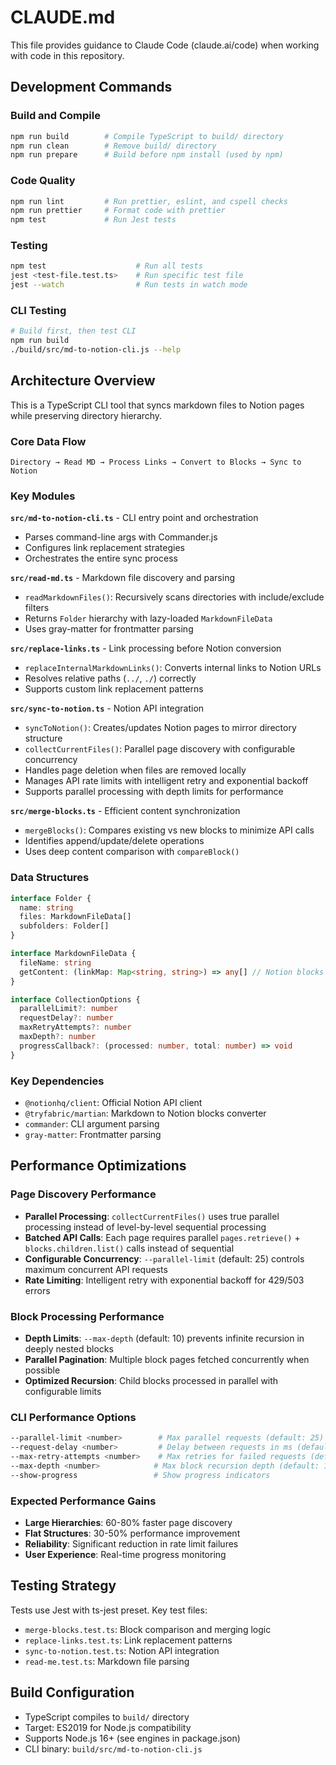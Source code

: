 # CLAUDE.md

This file provides guidance to Claude Code (claude.ai/code) when working with code in this repository.

## Development Commands

### Build and Compile

```bash
npm run build        # Compile TypeScript to build/ directory
npm run clean        # Remove build/ directory
npm run prepare      # Build before npm install (used by npm)
```

### Code Quality

```bash
npm run lint         # Run prettier, eslint, and cspell checks
npm run prettier     # Format code with prettier
npm test             # Run Jest tests
```

### Testing

```bash
npm test                    # Run all tests
jest <test-file.test.ts>    # Run specific test file
jest --watch                # Run tests in watch mode
```

### CLI Testing

```bash
# Build first, then test CLI
npm run build
./build/src/md-to-notion-cli.js --help
```

## Architecture Overview

This is a TypeScript CLI tool that syncs markdown files to Notion pages while preserving directory hierarchy.

### Core Data Flow

```
Directory → Read MD → Process Links → Convert to Blocks → Sync to Notion
```

### Key Modules

**`src/md-to-notion-cli.ts`** - CLI entry point and orchestration

- Parses command-line args with Commander.js
- Configures link replacement strategies
- Orchestrates the entire sync process

**`src/read-md.ts`** - Markdown file discovery and parsing

- `readMarkdownFiles()`: Recursively scans directories with include/exclude filters
- Returns `Folder` hierarchy with lazy-loaded `MarkdownFileData`
- Uses gray-matter for frontmatter parsing

**`src/replace-links.ts`** - Link processing before Notion conversion

- `replaceInternalMarkdownLinks()`: Converts internal links to Notion URLs
- Resolves relative paths (`../`, `./`) correctly
- Supports custom link replacement patterns

**`src/sync-to-notion.ts`** - Notion API integration

- `syncToNotion()`: Creates/updates Notion pages to mirror directory structure
- `collectCurrentFiles()`: Parallel page discovery with configurable concurrency
- Handles page deletion when files are removed locally
- Manages API rate limits with intelligent retry and exponential backoff
- Supports parallel processing with depth limits for performance

**`src/merge-blocks.ts`** - Efficient content synchronization

- `mergeBlocks()`: Compares existing vs new blocks to minimize API calls
- Identifies append/update/delete operations
- Uses deep content comparison with `compareBlock()`

### Data Structures

```typescript
interface Folder {
  name: string
  files: MarkdownFileData[]
  subfolders: Folder[]
}

interface MarkdownFileData {
  fileName: string
  getContent: (linkMap: Map<string, string>) => any[] // Notion blocks
}

interface CollectionOptions {
  parallelLimit?: number
  requestDelay?: number
  maxRetryAttempts?: number
  maxDepth?: number
  progressCallback?: (processed: number, total: number) => void
}
```

### Key Dependencies

- `@notionhq/client`: Official Notion API client
- `@tryfabric/martian`: Markdown to Notion blocks converter
- `commander`: CLI argument parsing
- `gray-matter`: Frontmatter parsing

## Performance Optimizations

### Page Discovery Performance
- **Parallel Processing**: `collectCurrentFiles()` uses true parallel processing instead of level-by-level sequential processing
- **Batched API Calls**: Each page requires parallel `pages.retrieve()` + `blocks.children.list()` calls instead of sequential
- **Configurable Concurrency**: `--parallel-limit` (default: 25) controls maximum concurrent API requests
- **Rate Limiting**: Intelligent retry with exponential backoff for 429/503 errors

### Block Processing Performance  
- **Depth Limits**: `--max-depth` (default: 10) prevents infinite recursion in deeply nested blocks
- **Parallel Pagination**: Multiple block pages fetched concurrently when possible
- **Optimized Recursion**: Child blocks processed in parallel with configurable limits

### CLI Performance Options
```bash
--parallel-limit <number>        # Max parallel requests (default: 25)
--request-delay <number>         # Delay between requests in ms (default: 50)
--max-retry-attempts <number>    # Max retries for failed requests (default: 3)
--max-depth <number>            # Max block recursion depth (default: 10)
--show-progress                 # Show progress indicators
```

### Expected Performance Gains
- **Large Hierarchies**: 60-80% faster page discovery
- **Flat Structures**: 30-50% performance improvement
- **Reliability**: Significant reduction in rate limit failures
- **User Experience**: Real-time progress monitoring

## Testing Strategy

Tests use Jest with ts-jest preset. Key test files:

- `merge-blocks.test.ts`: Block comparison and merging logic
- `replace-links.test.ts`: Link replacement patterns
- `sync-to-notion.test.ts`: Notion API integration
- `read-me.test.ts`: Markdown file parsing

## Build Configuration

- TypeScript compiles to `build/` directory
- Target: ES2019 for Node.js compatibility
- Supports Node.js 16+ (see engines in package.json)
- CLI binary: `build/src/md-to-notion-cli.js`
